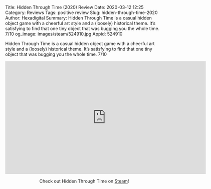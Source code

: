 Title: Hidden Through Time (2020) Review
Date: 2020-03-12 12:25
Category: Reviews
Tags: positive review
Slug: hidden-through-time-2020
Author: Hexadigital
Summary: Hidden Through Time is a casual hidden object game with a cheerful art style and a (loosely) historical theme. It’s satisfying to find that one tiny object that was bugging you the whole time. 7/10
og_image: images/steam/524910.jpg
Appid: 524910

Hidden Through Time is a casual hidden object game with a cheerful art style and a (loosely) historical theme. It’s satisfying to find that one tiny object that was bugging you the whole time. 7/10

<center><iframe src="https://www.youtube.com/embed/kCFgjBvTvFM?feature=oembed" allow="accelerometer; autoplay; encrypted-media; gyroscope; picture-in-picture" width="640" height="360" frameborder="0"></iframe>

Check out Hidden Through Time on [Steam](https://store.steampowered.com/app/524910/?curator_clanid=34633900)!</center>
